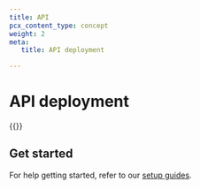 ```yaml
---
title: API
pcx_content_type: concept
weight: 2
meta:
   title: API deployment

---
```


# API deployment

{{<render file="deployment/_setup-api-overview.md">}}

## Get started

For help getting started, refer to our [setup guides](/email-security/deployment/api/setup/).